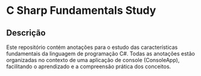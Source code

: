 # C Sharp Fundamentals Study

## Descrição

Este repositório contém anotações para o estudo das características fundamentais da linguagem de programação C#. Todas as anotações estão organizadas no contexto de uma aplicação de console (ConsoleApp), facilitando o aprendizado e a compreensão prática dos conceitos.